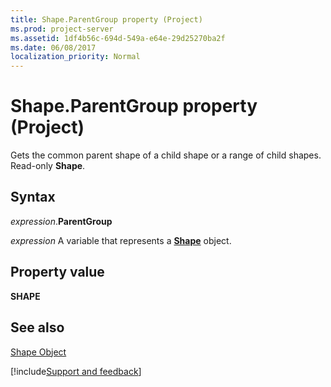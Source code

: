 ```yaml
---
title: Shape.ParentGroup property (Project)
ms.prod: project-server
ms.assetid: 1df4b56c-694d-549a-e64e-29d25270ba2f
ms.date: 06/08/2017
localization_priority: Normal
---
```



# Shape.ParentGroup property (Project)
Gets the common parent shape of a child shape or a range of child shapes. Read-only  **Shape**.

## Syntax

_expression_.**ParentGroup**

_expression_ A variable that represents a **[Shape](Project.Shape.md)** object.


## Property value

 **SHAPE**


## See also


[Shape Object](Project.shape.md)

[!include[Support and feedback](~/includes/feedback-boilerplate.md)]